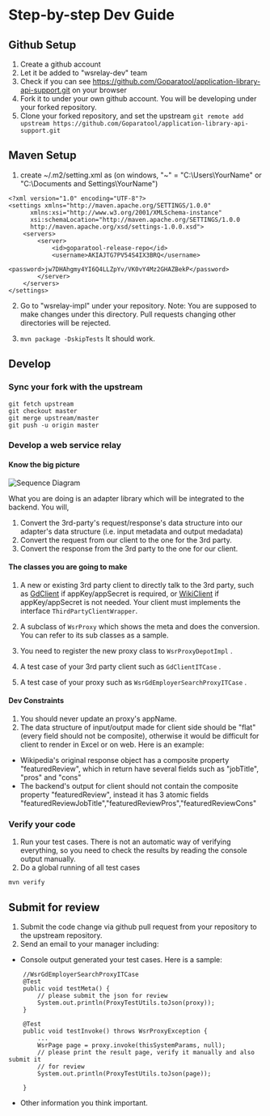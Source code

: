 # Step-by-step Dev Guide

## Github Setup

1. Create a github account
2. Let it be added to "wsrelay-dev" team
3. Check if you can see https://github.com/Goparatool/application-library-api-support.git on your browser
4. Fork it to under your own github account. You will be developing under your forked repository.
5. Clone your forked repository, and set the upstream
````git remote add upstream https://github.com/Goparatool/application-library-api-support.git````


## Maven Setup
1. create ~/.m2/setting.xml as  (on windows, "~" = "C:\Users\YourName" or "C:\Documents and Settings\YourName")

````
<?xml version="1.0" encoding="UTF-8"?>
<settings xmlns="http://maven.apache.org/SETTINGS/1.0.0"
      xmlns:xsi="http://www.w3.org/2001/XMLSchema-instance"
      xsi:schemaLocation="http://maven.apache.org/SETTINGS/1.0.0 
      http://maven.apache.org/xsd/settings-1.0.0.xsd">
    <servers>
        <server>
            <id>goparatool-release-repo</id>
            <username>AKIAJTG7PV54S4IX3BRQ</username>
            <password>jw7DHAhgmy4YI6Q4LLZpYv/VK0vY4Mz2GHAZBekP</password>
        </server>
    </servers>
</settings>
````

2. Go to "wsrelay-impl" under your repository.  Note: You are supposed to make changes under this directory. Pull requests changing other directories will be rejected. 

3. ````mvn package -DskipTests```` It should work.

## Develop

### Sync your fork with the upstream

````
git fetch upstream
git checkout master
git merge upstream/master
git push -u origin master
````

### Develop a web service relay

#### Know the big picture

![Sequence Diagram](/doc/wsr-seq-diagram.png)

What you are doing is an adapter library which will be integrated to the backend. You will,

1. Convert the 3rd-party's request/response's data structure into our adapter's data structure (i.e. input metadata and output medadata)
2. Convert the request from our client to the one for the 3rd party.
3. Convert the response from the 3rd party to the one for our client. 

#### The classes you are going to make

1. A new or existing 3rd party client to directly talk to the 3rd party, such as [GdClient](src/main/java/com/paratool/applib/api/util/thirdpartyhelp/glassdoor/GdClient.java) if appKey/appSecret is required, or [WikiClient](src/main/java/com/paratool/applib/api/util/thirdpartyhelp/wikipedia/WikiClient.java) if appKey/appSecret is not needed.  Your client must implements the interface ````ThirdPartyClientWrapper````.

2. A subclass of ````WsrProxy```` which shows the meta and does the conversion. You can refer to its sub classes as a sample.

3. You need to register the new proxy class to ````WsrProxyDepotImpl```` . 

4. A test case of your 3rd party client such as ````GdClientITCase```` .  

5. A test case of your proxy such as ````WsrGdEmployerSearchProxyITCase```` .  

#### Dev Constraints
1. You should never update an proxy's appName. 
2. The data structure of input/output made for client side should be "flat" (every field should not be composite), otherwise it would be difficult for client to render in Excel or on web. Here is an example:    
  *  Wikipedia's original response object has a composite property "featuredReview", which in return have several fields such as "jobTitle", "pros" and "cons"
  *  The backend's output for client should not contain  the composite property "featuredReview", instead it has 3 atomic fields "featuredReviewJobTitle","featuredReviewPros","featuredReviewCons"

### Verify your code
1. Run your test cases. There is not an automatic way of verifying everything, so you need to check the results by reading the console output manually.
2. Do a global running of all test cases
````
mvn verify
````

## Submit for review
1. Submit the code change via github pull request from your repository to the upstream repository.
2. Send an email to your manager including: 
 * Console output generated your test cases. Here is a sample: 
````
	//WsrGdEmployerSearchProxyITCase
	@Test
	public void testMeta() {
		// please submit the json for review
		System.out.println(ProxyTestUtils.toJson(proxy));
	}

	@Test
	public void testInvoke() throws WsrProxyException {
		...
		WsrPage page = proxy.invoke(thisSystemParams, null);
		// please print the result page, verify it manually and also submit it
		// for review
		System.out.println(ProxyTestUtils.toJson(page));

	}
```` 
  * Other information you think important.